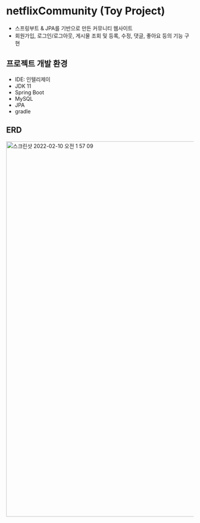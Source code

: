 # netflixCommunity (Toy Project)
* 스프링부트 & JPA를 기반으로 만든 커뮤니티 웹사이트
* 회원가입, 로그인/로그아웃, 게시물 조회 및 등록, 수정, 댓글, 좋아요 등의 기능 구현

## 프로젝트 개발 환경
* IDE: 인텔리제이
* JDK 11
* Spring Boot
* MySQL
* JPA
* gradle

## ERD
<img width="1007" alt="스크린샷 2022-02-10 오전 1 57 09" src="https://user-images.githubusercontent.com/87894946/153250554-9fa9fbbb-51d2-49d3-9e1c-e3c45f0eb8f8.png">
